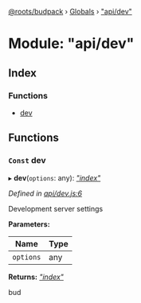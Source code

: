 [@roots/budpack](../README.md) › [Globals](../globals.md) › ["api/dev"](_api_dev_.md)

# Module: "api/dev"

## Index

### Functions

* [dev](_api_dev_.md#const-dev)

## Functions

### `Const` dev

▸ **dev**(`options`: any): *["index"](_index_.md)*

*Defined in [api/dev.js:6](https://github.com/roots/bud-support/blob/bc9161d/src/budpack/builder/api/dev.js#L6)*

Development server settings

**Parameters:**

Name | Type |
------ | ------ |
`options` | any |

**Returns:** *["index"](_index_.md)*

bud
